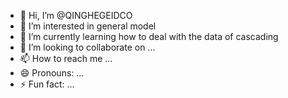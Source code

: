 - 👋 Hi, I’m @QINGHEGEIDCO
- 👀 I’m interested in general model
- 🌱 I’m currently learning how to deal with the data of cascading
- 💞️ I’m looking to collaborate on ...
- 📫 How to reach me ...
- 😄 Pronouns: ...
- ⚡ Fun fact: ...

<!---
QINGHEGEIDCO/QINGHEGEIDCO is a ✨ special ✨ repository because its `README.md` (this file) appears on your GitHub profile.
You can click the Preview link to take a look at your changes.
--->
